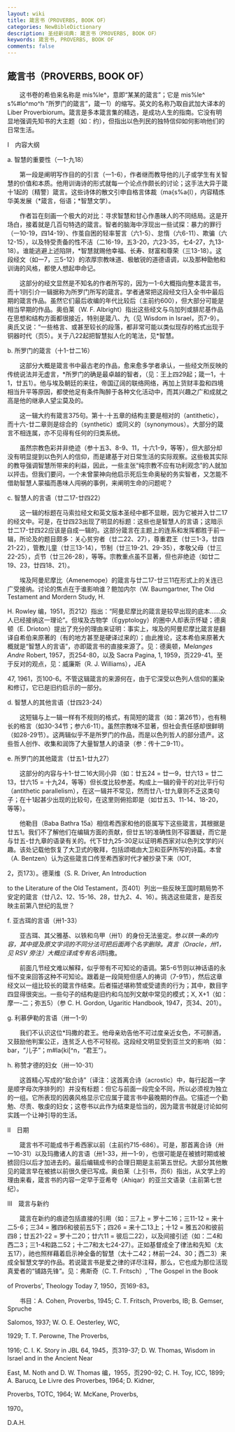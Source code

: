 ```yaml
---
layout: wiki
title: 箴言书（PROVERBS, BOOK OF）
categories: NewBibleDictionary
description: 圣经新词典: 箴言书（PROVERBS, BOOK OF）
keywords: 箴言书, PROVERBS, BOOK OF
comments: false
---
```


## 箴言书（PROVERBS, BOOK OF）

　　这书卷的希伯来名称是 mis%le^，意即“某某的箴言”；它是 mis%le^ s%#lo^mo^h “所罗门的箴言”，箴一1）的缩写。英文的名称乃取自武加大译本的 Liber Proverbiorum。箴言是多本箴言集的精选，是成功人生的指南。它没有明显地强调先知书的大主题（如：约），但指出以色列民的独特信仰如何影响他们的日常生活。

Ⅰ　内容大纲

a. 智慧的重要性（一1-九18）

　　第一段是阐明写作目的的引言（一1-6），作者继而教导他的儿子或学生有关智慧的价值和本质。他用训诲诗的形式就每一个论点作颇长的讨论；这手法大异于箴十1起的〔精警〕箴言。这些诗体的散文引申自格言体裁（ma{s%a{l），内容精炼华美发展（*箴言，俗语；*智慧文学）。

　　作者旨在刻画一个极大的对比：寻求智慧和甘心作愚昧人的不同结局。这是开场白，接着就是几百句特选的箴言。智者的脑海中浮现出一些试探：暴力的罪行（一10-19，四14-19）、作茧自困的轻率誓言（六1-5）、怠惰（六6-11）、欺骗（六12-15），以及特受责备的性不洁（二16-19，五3-20，六23-35，七4-27，九13-18）。谁能逃避上述陷阱，*智慧就赐他幸福、长寿、财富和尊荣（三13-18）。这段经文（如一7，三5-12）的浓厚宗教味道、极敏锐的道德语调，以及那种勖勉和训诲的风格，都使人想起申命记。

　　这部分的经文显然是不知名的作者所写的，因为一1-6大概指向整本箴言书，而十1则引介一辑据称为所罗门所写的箴言。学者通常把这段经文归入全书中最后期的箴言作品。虽然它们最后收编的年代比较后（主前约600），但大部分可能是相当早期的作品。奥伯莱（W. F. Albright）指出这些经文与乌加列或腓尼基作品在思想和结构方面都很接近，特别是箴八、九（见 Wisdom in Israel，页7-9）。奥氏又说：“一些格言、或甚至较长的段落，都非常可能以类似现存的格式出现于铜器时代（页5）。关于八22起把智慧拟人化的笔法，见*智慧。

b. 所罗门的箴言（十1-廿二16）

　　这部分大概是箴言书中最古老的作品，愈来愈多学者承认，一些经文所反映的传统说法并无虚言，*所罗门的确是最卓越的智者，（见：王上四29起；箴一1，十1，廿五1）。他与埃及朝廷的来往，帝国辽阔的联络网络，再加上货财丰盈和四境相当升平等原因，都使他足有条件陶醉于各种文化活动中，而其兴趣之广和成就之高是他的继承人望尘莫及的。

　　这一辑大约有箴言375句。第十-十五章的结构主要是相对的（antithetic），而十六-廿二章则是综合的（synthetic）或同义的（synonymous）。大部分的箴言不相连属，亦不见得有任何的归类系统。

　　虽然宗教色彩并非绝迹（参十五3、8-9、11，十六1-9，等等），但大部分却没有明显提到以色列人的信仰，而是建基于对日常生活的实际观察。这些极其实际的教导强调智慧所带来的利益，因此，一些主张“纯宗教不应有功利观念”的人就加以抨击。但我们要问，一个未曾蒙神向他启示死后生命奥秘的务实智者，又怎能不借助智慧人蒙福而愚味人闯祸的事例，来阐明生命的问题呢？

c. 智慧人的言语（廿二17-廿四22）

　　这一辑的标题在马索拉经文和英文版本圣经中都不显眼，因为它被并入廿二17的经文中。可是，在廿四23出现了明显的标题：这些也是智慧人的言语；这暗示廿二17-廿四22应该是自成一辑的。这部分箴言在主题上的连系和发挥都胜于前一辑，所论及的题目颇多：关心贫穷者（廿二22、27），尊重君王（廿三1-3，廿四21-22），管教儿童（廿三13-14），节制（廿三19-21、29-35），孝敬父母（廿三22-25），贞节（廿三26-28），等等。宗教重点虽不显著，但也非绝迹（如廿二19、23，廿四18、21）。

　　埃及阿曼尼摩比（Amenemope）的箴言与廿二17-廿三11在形式上的关连已广受接纳。讨论的焦点在于谁影响谁？鲍加内尔（W. Baumgartner, The Old Testament and Mordern Study, H.

H. Rowley 编，1951，页212）指出：“阿曼尼摩比的箴言是较早出现的底本……众人已经接纳这一理论”。但埃及古物学（Egyptology）的圈中人却表示怀疑；德奥顿（E. Drioton）提出了充分的理由来证明：事实上，埃及的阿曼尼摩比箴言是翻译自希伯来原著的（有的地方甚至是硬译过来的）；由此推论，这本希伯来原著大概就是“智慧人的言语”，亦即箴言书的直接来源了。见：德奥顿，Me*langes Andre* Robert, 1957，页254-80，以及 Sacra Pagina, 1, 1959，页229-41。至于反对的观点，见：威廉斯（R. J. Williams），JEA

47, 1961，页100-6。不管这辑箴言的来源何在，由于它深受以色列人信仰的薰染和修订，它已是旧约启示的一部分。

d. 智慧人的其他言语（廿四23-24）

　　这短辑与上一辑一样有不规则的格式，有简短的箴言（如：第26节），也有稍长的格言（如30-34节；参六6-11）。虽然宗教味不显著，但社会责任感却很鲜明（如28-29节）。这两辑似乎不是所罗门的作品，而是以色列哲人的部分遗产。这些哲人创作、收集和润饰了大量智慧人的语录（参：传十二9-11）。

e. 所罗门的其他箴言（廿五1-廿九27）

　　这部分的内容与十1-廿二16大同小异（如：廿五24 = 廿一9，廿六13 = 廿二13，廿六15 = 十九24，等等）但长度比较参差。构成上一辑的骨干的对比平行句（antithetic parallelism），在这一辑并不常见，然而廿八-廿九章则不乏这类句子；在十1起甚少出现的比较句，在这里则俯拾即是（如廿五3、11-14、18-20，等等）。

　　他勒目（Baba Bathra 15a）相信希西家和他的臣属写下这些箴言，其根据是廿五1。我们不了解他们在编辑方面的贡献，但廿五1的准确性则不容置疑，而它是与廿五-廿九章的语录有关的。代下廿九25-30足以证明希西家对以色列文学的兴趣。该处记载他恢复了大卫式的敬拜，包括颂唱由大卫和亚萨所写的诗篇。本曾（A. Bentzen）认为这些箴言口传至希西家时代才被抄录下来（IOT,

2，页173）。德莱维（S. R. Driver, An Introduction

to the Literature of the Old Testament，页401）列出一些反映王国时期局势不安定的箴言（廿八2、12、15-16、28，廿九2、4、16）。挑选这些箴言，是否反映主前第八世纪的乱世？

f. 亚古珥的言语（卅1-33）

　　亚古珥、其父雅基、以铁和乌甲（卅1）的身份无法鉴定。参*以铁一条的内容，其中提及原文字词的不同分法可把后面两个名字删除。真言（Oracle，卅1，见 RSV 旁注）大概应译成专有名词*玛撒。

　　前面几节经文难以解释，似乎带有不可知论的语调。第5-6节则以神话语的永恒不变来回答这种不可知论。跟着是一段简短但感人的祷词（7-9节），然后这章经文以一组比较长的箴言作结束。后者描述堪称赞或受谴责的行为；其中，数目字四显得很突出。一些句子的结构是旧约和乌加列文献中常见的模式；X, X+1（如：摩一-二；弥五5）（参 C. H. Gordon, Ugaritic Handbook, 1947，页34、201）。

g. 利慕伊勒的言语（卅一1-9）

　　我们不认识这位*玛撒的君王。他母亲劝告他不可过度亲近女色，不可醉酒，又鼓励他判案公正，连贫乏人也不可轻视。这段经文明显受到亚兰文的影响（如：bar，“儿子”；m#la{ki[^n，“君王”）。

h. 称赞才德的妇女（卅一10-31）

　　这首精心写成的“敌合诗”〔译注：这首离合诗（acrostic）中，每行起首一字是顺字母次序排列的〕并没有标题：但它与前面一段完全不同，所以必须视为独立的一组。它所表现的因袭风格显示它应属于箴言书中最晚期的作品。它描述一个勤勉、尽责、敬虔的妇女；这卷书以此作为结束是恰当的，因为箴言书就是讨论如何实践一个让神引导的生活。

Ⅱ　日期

　　箴言书不可能成书于希西家以前（主前约715-686）。可是，那首离合诗（卅一10-31）以及玛撒诸人的言语（卅1-33，卅一1-9），也很可能是在被掳时期或被掳回归以后才加进去的。最后编辑成书的合理日期是主前第五世纪。大部分其他散见的箴言早在被掳以前很久便已写成。奥伯莱（上引书，页6）指出，从文学上的理由来看，箴言书的内容一定早于亚希夸（Ahiqar）的亚兰文语录（主前第七世纪）。

Ⅲ　箴言与新约

　　箴言在新约的痕迹包括直接的引用（如：三7上 = 罗十二16；三11-12 = 来十二5-6；三34 = 雅四6和彼前五5下；四26 = 来十二13上；十12 = 雅五20和彼前四8；廿五21-22 = 罗十二20；廿六11 = 彼后二22），以及间接引述（如：二4和西二3；三1-4和路二52；十二7和太七24-27）。正如基督成全了律法和先知（太五17），祂也照样藉着启示神全备的智慧（太十二42；林前一24、30；西二3）来成全智慧文学的作品。若说箴言书是爱之律的详尽注释，那么，它也成为那位活现真爱者的“铺路先锋”。见：弗斯奇（C. T. Fritsch）, 'The Gospel in the Book

of Proverbs', Theology Today 7, 1950，页169-83。

　　书目：A. Cohen, Proverbs, 1945; C. T. Fritsch, Proverbs, IB; B. Gemser, Spruche

Salomos, 1937; W. O. E. Oesterley, WC,

1929; T. T. Perowne, The Proverbs,

1916; C. I. K. Story in JBL 64, 1945，页319-37; D. W. Thomas, Wisdom in Israel and in the Ancient Near

East, M. Noth and D. W. Thomas 编，1955，页290-92; C. H. Toy, ICC, 1899; A. Barucq, Le Livre des Proverbes, 1964; D. Kidner,

Proverbs, TOTC, 1964; W. McKane, Proverbs,

1970。

D.A.H.






